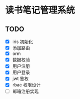 # 读书笔记管理系统

## TODO

- [x] iris 初始化  
- [x] 添加路由  
- [x] orm  
- [x] 数据校验  
- [x] 用户注册  
- [x] 用户登录  
- [x] jwt 鉴权
- [x] rbac 权限设计    
- [ ] 邮箱注册实现  